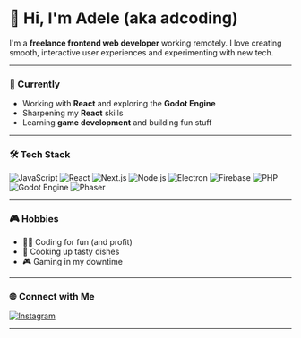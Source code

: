 # 👋 Hi, I'm Adele (aka **adcoding**)

I'm a **freelance frontend web developer** working remotely. I love creating smooth, interactive user experiences and experimenting with new tech.

---

### 🚀 Currently

- Working with **React** and exploring the **Godot Engine**
- Sharpening my **React** skills
- Learning **game development** and building fun stuff

---

### 🛠️ Tech Stack

![JavaScript](https://img.shields.io/badge/-JavaScript-F7DF1E?style=flat&logo=javascript&logoColor=000)
![React](https://img.shields.io/badge/-React-61DAFB?style=flat&logo=react&logoColor=000)
![Next.js](https://img.shields.io/badge/-Next.js-000000?style=flat&logo=nextdotjs)
![Node.js](https://img.shields.io/badge/-Node.js-339933?style=flat&logo=nodedotjs&logoColor=fff)
![Electron](https://img.shields.io/badge/-Electron-47848F?style=flat&logo=electron&logoColor=fff)
![Firebase](https://img.shields.io/badge/-Firebase-FFCA28?style=flat&logo=firebase&logoColor=000)
![PHP](https://img.shields.io/badge/-PHP-777BB4?style=flat&logo=php&logoColor=fff)
![Godot Engine](https://img.shields.io/badge/-Godot-478CBF?style=flat&logo=godot-engine&logoColor=fff)
![Phaser](https://img.shields.io/badge/-Phaser-2E9AFE?style=flat&logo=phaser&logoColor=fff)

---

### 🎮 Hobbies

- 🧑‍💻 Coding for fun (and profit)
- 🍳 Cooking up tasty dishes
- 🎮 Gaming in my downtime

---

### 🌐 Connect with Me

[![Instagram](https://img.shields.io/badge/@adcoding_-E4405F?style=flat&logo=instagram&logoColor=white)](https://instagram.com/adcoding_)

---

